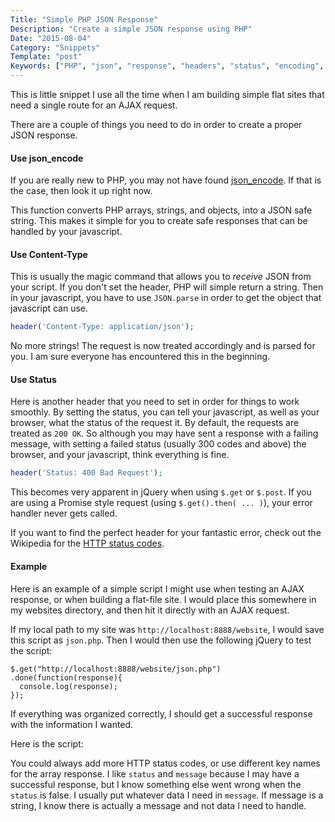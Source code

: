 ```yaml
---
Title: "Simple PHP JSON Response"
Description: "Create a simple JSON response using PHP"
Date: "2015-08-04"
Category: "Snippets"
Template: "post"
Keywords: ["PHP", "json", "response", "headers", "status", "encoding", "parse", "stringify"]
---
```


This is little snippet I use all the time when I am building simple flat sites that need a single route for an AJAX request.

There are a couple of things you need to do in order to create a proper JSON response.

#### Use json_encode

If you are really new to PHP, you may not have found [json_encode](http://php.net/manual/en/function.json-encode.php#refsect1-function.json-encode-examples). If that is the case, then look it up right now.

This function converts PHP arrays, strings, and objects, into a JSON safe string. This makes it simple for you to create safe responses that can be handled by your javascript.

#### Use Content-Type

This is usually the magic command that allows you to *receive* JSON from your script. If you don't set the header, PHP will simple return a string. Then in your javascript, you have to use `JSON.parse` in order to get the object that javascript can use.

```php
header('Content-Type: application/json');
```

No more strings! The request is now treated accordingly and is parsed for you. I am sure everyone has encountered this in the beginning.

#### Use Status

Here is another header that you need to set in order for things to work smoothly. By setting the status, you can tell your javascript, as well as your browser, what the status of the request it. By default, the requests are treated as `200 OK`. So although you may have sent a response with a failing message, with setting a failed status (usually 300 codes and above) the browser, and your javascript, think everything is fine.

```php
header('Status: 400 Bad Request');
```

This becomes very apparent in jQuery when using `$.get` or `$.post`. If you are using a Promise style request (using `$.get().then( ... )`), your error handler never gets called.

If you want to find the perfect header for your fantastic error, check out the Wikipedia for the [HTTP status codes](https://en.wikipedia.org/wiki/List_of_HTTP_status_codes).

#### Example

Here is an example of a simple script I might use when testing an AJAX response, or when building a flat-file site. I would place this somewhere in my websites directory, and then hit it directly with an AJAX request.

If my local path to my site was `http://localhost:8888/website`, I would save this script as `json.php`. Then I would then use the following jQuery to test the script:

```
$.get("http://localhost:8888/website/json.php")
.done(function(response){
  console.log(response);
});
```

If everything was organized correctly, I should get a successful response with the information I wanted.

Here is the script:

<script src="https://gist.github.com/james2doyle/33794328675a6c88edd6.js"></script>

You could always add more HTTP status codes, or use different key names for the array response. I like `status` and `message` because I may have a successful response, but I know something else went wrong when the `status` is false. I usually put whatever data I need in `message`. If message is a string, I know there is actually a message and not data I need to handle.
